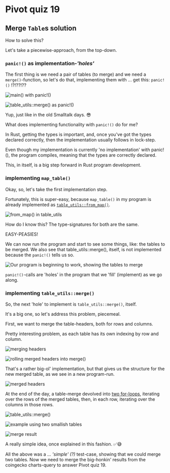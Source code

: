 # Pivot quiz 19

## Merge `Table`s solution

How to solve this?

Let's take a piecewise-approach, from the top-down.

### `panic!()` as implementation-*'holes'*

The first thing is we need a pair of tables (to merge) and we need a 
`merge()`-function, so let's do that, implementing them with ... get this: 
`panic!()` !?!??!??

![`main()` with `panic!()`](imgs/01a-main-with-panic.png)

![`table_utils::merge()` as `panic!()`](imgs/01b-table-utils-with-panic.png)

Yup, just like in the old Smalltalk days. 😎

What does implementing functionality with `panic!()` do for me?

In Rust, getting the types is important, and, once you've got the types 
declared correctly, then the implementation usually follows in lock-step.

Even though my implementation is currently 'no implementation' with panic!(), 
the program compiles, meaning that the types are correctly declared.

This, in itself, is a big step forward in Rust program development.

### implementing `map_table()`

Okay, so, let's take the first implementation step.

Fortunately, this is super-easy, because `map_table()` in my program is already 
implemented as 
[`table_utils::from_map()`](../../libs/book/table_utils.rs#L105-L114).

![`from_map()` in `table_utils`](imgs/02a-from_map.png)

How do I know this? The type-signatures for both are the same.

EASY-PEASIES!

We can now run the program and start to see some things, like: the tables to 
be merged. We also see that table_utils::merge(), itself, is not implemented 
because the `panic!()` tells us so.

![Our program is beginning to work, showing the tables to merge](imgs/02b-tables-to-merge.png)

`panic!()`-calls are 'holes' in the program that we 'fill' (implement) as we 
go along.

### implementing `table_utils::merge()`

So, the next 'hole' to implement is `table_utils::merge()`, itself.

It's a big one, so let's address this problem, piecemeal.

First, we want to merge the table-headers, both for rows and columns.

Pretty interesting problem, as each table has its own indexing by row and 
column.

![merging headers](imgs/03a-merge-headers.png)

![rolling merged headers into `merge()`](imgs/03b-merge-headers.png)

That's a rather big-ol' implementation, but that gives us the structure for 
the new merged table, as we see in a new program-run.

![merged headers](imgs/03c-merged-headers.png)

At the end of the day, a table-merge devolved into 
[two for-loops](../../book/table_utils.rs#L244-L281), iterating 
over the rows of the merged tables, then, in each row, iterating over the 
columns in those rows.

![`table_utils::merge()`](imgs/04a-merge-routine.png)

![example using two smallish tables](imgs/04b-merge-sample.png)

![merge result](imgs/04c-merged.png)

A really simple idea, once explained in this fashion. ✅😅 

All the above was a ... *'simple' (?)* test-case, showing that we could
merge two tables. Now we need to merge the big-honkin' results from the
coingecko charts-query to answer Pivot quiz 19.

